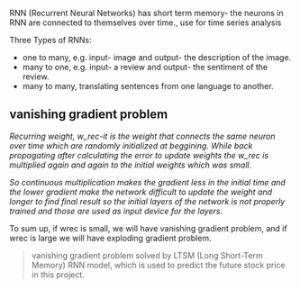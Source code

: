 RNN (Recurrent Neural Networks) has short term memory- the neurons in RNN are connected to themselves over time., use for time series analysis

Three Types of RNNs:  

* one to many, e.g. input- image and output- the description of the image.
* many to one, e.g. input- a review and output- the sentiment of the review.
* many to many, translating sentences from one language to another.

**vanishing gradient problem**
------------------------------

*Recurring weight, w_rec-it is the weight that connects the same neuron over time which are randomly initialized at beggining. While back propagating after calculating the error to update weights the w_rec is multiplied again and again to the initial weights which was small.* 

*So continuous multiplication makes the gradient less in the initial time and the lower gradient make the network difficult to update the weight and longer to find final result so the initial layers of the network is not properly trained and those are used as input device for the layers.*

To sum up, if wrec is small, we will have vanishing gradient problem, and if wrec is large we will have exploding gradient problem.

> vanishing gradient problem solved by LTSM (Long Short-Term Memory) RNN model, which is used to predict the future stock price in this project.
